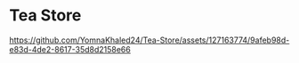 # Tea Store



https://github.com/YomnaKhaled24/Tea-Store/assets/127163774/9afeb98d-e83d-4de2-8617-35d8d2158e66

